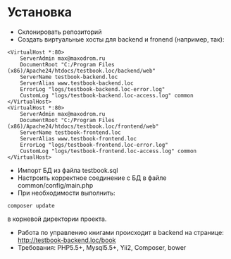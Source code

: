 Установка
=========

- Склонировать репозиторий
- Создать виртуальные хосты для backend и fronend (например, так):
```
<VirtualHost *:80>
    ServerAdmin max@maxodrom.ru
    DocumentRoot "C:/Program Files (x86)/Apache24/htdocs/testbook.loc/backend/web"
    ServerName testbook-backend.loc
	ServerAlias www.testbook-backend.loc
    ErrorLog "logs/testbook-backend.loc-error.log"
    CustomLog "logs/testbook-backend.loc-access.log" common
</VirtualHost>
<VirtualHost *:80>
    ServerAdmin max@maxodrom.ru
    DocumentRoot "C:/Program Files (x86)/Apache24/htdocs/testbook.loc/frontend/web"
    ServerName testbook-frontend.loc
	ServerAlias www.testbook-frontend.loc
    ErrorLog "logs/testbook-frontend.loc-error.log"
    CustomLog "logs/testbook-frontend.loc-access.log" common
</VirtualHost>
```
- Импорт БД из файла testbook.sql
- Настроить корректное соединение с БД в файле common/config/main.php
- При необходимости выполнить: 
``` 
composer update
```
в корневой директории проекта.
- Работа по управлению книгами происходит в backend на странице: http://testbook-backend.loc/book
- Требования: PHP5.5+, Mysql5.5+, Yii2, Composer, bower